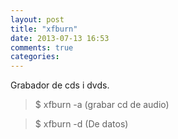 ```yaml
---
layout: post
title: "xfburn"
date: 2013-07-13 16:53
comments: true
categories: 
---
```

Grabador de cds i dvds.

>$ xfburn -a (grabar cd de audio)

>$ xfburn -d (De datos)

